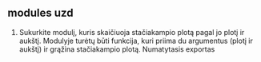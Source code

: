## modules uzd

1. Sukurkite modulį, kuris skaičiuoja stačiakampio plotą pagal jo plotį ir aukštį. Modulyje turėtų būti funkcija, kuri priima du argumentus (plotį ir aukštį) ir grąžina stačiakampio plotą. Numatytasis exportas
